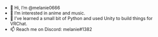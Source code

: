 - 👋 Hi, I’m @melanie0666
- 👀 I’m interested in anime and music.
- 🌱 I’ve learned a small bit of Python and used Unity to build things for VRChat.
- 📫 Reach me on Discord: melanie#1382

